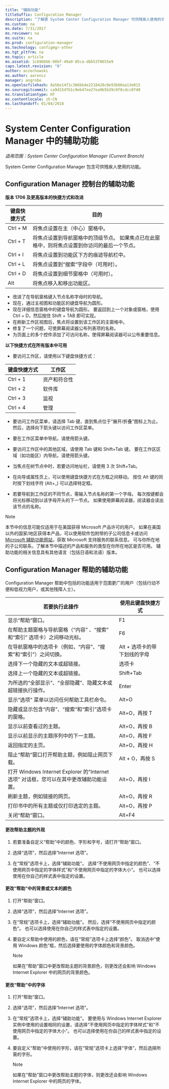 ```yaml
---
title: "辅助功能"
titleSuffix: Configuration Manager
description: "了解使 System Center Configuration Manager 可供残疾人使用的功能。"
ms.custom: na
ms.date: 7/31/2017
ms.reviewer: na
ms.suite: na
ms.prod: configuration-manager
ms.technology: configmgr-other
ms.tgt_pltfrm: na
ms.topic: article
ms.assetid: 1cb96666-98bf-49a9-85ca-dbb53f0655e9
caps.latest.revision: "6"
author: aczechowski
ms.author: aaroncz
manager: angrobe
ms.openlocfilehash: 8a56e14f1c366bb4e2218428c0e93b60aa13e015
ms.sourcegitcommit: ca9d15dfb1c9eb47ee27ea9b5b39c9f8cdcc0748
ms.translationtype: HT
ms.contentlocale: zh-CN
ms.lasthandoff: 01/04/2018
---
```

# <a name="accessibility-features-in-system-center-configuration-manager"></a>System Center Configuration Manager 中的辅助功能

*适用范围：System Center Configuration Manager (Current Branch)*


System Center Configuration Manager 包含可供残疾人使用的功能。


## <a name="bkmk_aconsole"></a>Configuration Manager 控制台的辅助功能  

**版本 1706 及更高版本的快捷方式和改进**

|键盘快捷方式|  目的|
|--------|--------|  
|Ctrl + M|将焦点设置在主（中心）窗格中。|
|Ctrl + T|将焦点设置到导航窗格中的顶级节点。 如果焦点已在此窗格中，则将焦点设置到你访问的最后一个节点。|
|Ctrl + I|将焦点设置到功能区下方的痕迹导航栏中。|
|Ctrl + L|将焦点设置到“搜索”字段中（可用时）。|
|Ctrl + D|将焦点设置到细节窗格中（可用时）。|
|Alt     |将焦点移入和移出功能区。|


- 改进了在导航窗格键入节点名称字母时的导航。
- 现在，通过主视图和功能区的键盘导航为圆形。
- 现在详细信息窗格中的键盘导航为圆形。 要返回到上一个对象或窗格，使用 Ctrl + D，然后按住 Shift + TAB 即可实现。
- 在刷新工作区视图后，焦点将设置到该工作区的主窗格中。
- 修复了一个问题，可使屏幕阅读器公布列表项的名称。
- 为页面上的多个控件添加了可访问名称，使得屏幕阅读器可以公布重要信息。


**以下快捷方式在所有版本中可用**

- 要访问工作区，请使用以下键盘快捷方式：  

|键盘快捷方式| 工作区|
|--------|--------|  
|Ctrl + 1| 资产和符合性|
|Ctrl + 2|  软件库|
|Ctrl + 3|  监视|
|Ctrl + 4|  管理|


-   要访问工作区菜单，请选择 Tab 键，直到焦点位于“展开/折叠”图标上为止。 然后，选择向下箭头键以访问工作区菜单。  

-   要在工作区菜单中导航，请使用箭头键。  

-   要访问工作区中的其他区域，请使用 Tab 键和 Shift+Tab 键。 要在工作区区域（如功能区）内导航，请使用箭头键。  

-   当焦点在树节点中时，若要访问地址栏，请使用 3 次 Shift+Tab。  

-   在向导或属性页上，可以使用键盘快捷方式在方框之间移动。 按住 Alt 键的同时按下划线字符 (Alt+_) 可以选择特定框。     

-  若要导航到工作区的不同节点，需输入节点名称的第一个字母。 每次按键都会将光标移动到以该字母开头的下一节点。 如果使用屏幕阅读器，阅读器会读出该节点的名称。

> [!NOTE]  
>  本节中的信息可能仅适用于在美国获得 Microsoft 产品许可的用户。 如果在美国以外的国家/地区获得本产品，可以使用软件包附带的子公司信息卡或访问 [Microsoft 辅助功能网站](http://go.microsoft.com/fwlink/?LinkId=8431)，获取 Microsoft 支持服务的联系信息。 可与你所在地的子公司联系，了解本节中描述的产品和服务的类型在你所在地区是否可用。 辅助功能的相关信息具有其他语言（包括日语和法语）版本。  

##  <a name="bkmk_ahelp"></a>Configuration Manager 帮助的辅助功能  
 Configuration Manager 帮助中包括的功能适用于范围更广的用户（包括行动不便和低视力用户，或其他残障人士）。  

|若要执行此操作|使用此键盘快捷方式|  
|----------------|--------------------------------|  
|显示“帮助”窗口。|F1|  
|在帮助主题窗格与导航窗格（“内容” 、“搜索” 和“索引”  选项卡）之间移动光标。|F6|  
|在导航窗格中的选项卡（例如，“内容”、“搜索”和“索引”）之间切换。|Alt + 选项卡的带下划线的字母|  
|选择下一个隐藏的文本或超链接。|选项卡|  
|选择上一个隐藏的文本或超链接。|Shift+Tab|  
|为所选的“全部显示”、“全部隐藏”、隐藏文本或超链接执行操作。|Enter|  
|显示“选项”  菜单以访问任何帮助工具栏命令。|Alt+O|  
|隐藏或显示包含“内容”、“搜索”和“索引”选项卡的窗格。|Alt+O，再按 T|  
|显示以前查看过的主题。|Alt+O，再按 B|  
|显示以前显示的主题序列中的下一主题。|Alt+O，再按 F|  
|返回指定的主页。|Alt+O，再按 H|  
|阻止“帮助”窗口打开帮助主题，例如阻止网页下载。|Alt + O，再按 S|  
|打开 Windows Internet Explorer 的“Internet 选项”  对话框，您可以在其中更改辅助功能设置。|Alt+O，再按 I|  
|刷新主题，例如链接的网页。|Alt+O，再按 R|  
|打印书中的所有主题或仅打印选定的主题。|Alt+O，再按 P|  
|关闭“帮助”窗口。|Alt+F4|  

#### <a name="to-change-the-appearance-of-a-help-topic"></a>更改帮助主题的外观  

1.  若要准备自定义“帮助”中的颜色、字形和字号，请打开“帮助”窗口。  

2.  选择“选项”，然后选择“Internet 选项”。  

3.  在“常规”选项卡上，选择“辅助功能”。 选择“不使用网页中指定的颜色”、“不使用网页中指定的字体样式”和“不使用网页中指定的字体大小”。 也可以选择使用在你自己的样式表中指定的设置。  

#### <a name="to-change-the-color-of-the-background-or-text-in-help"></a>更改“帮助”中的背景或文本的颜色  

1.  打开“帮助”窗口。  

2.  选择“选项”，然后选择“Internet 选项”。  

3.  在“常规”选项卡上，选择“辅助功能”。 然后，选择“不使用网页中指定的颜色”。 也可以选择使用在你自己的样式表中指定的设置。  

4.  要自定义帮助中使用的颜色，请在“常规”选项卡上选择“颜色”。 取消选中“使用 Windows 颜色”框，然后选择要使用的字体颜色和背景颜色。  

    > [!NOTE]  
    >  如果在“帮助”窗口中更改帮助主题的背景颜色，则更改还会影响 Windows Internet Explorer 中的网页的背景颜色。  

#### <a name="to-change-the-font-in-help"></a>更改“帮助”中的字体  

1.  打开“帮助”窗口。  

2.  选择“选项”，然后选择“Internet 选项”。  

3.  在“常规”选项卡上，选择“辅助功能”。 要使用与 Windows Internet Explorer 实例中使用的设置相同的设置，请选择“不使用网页中指定的字体样式”和“不使用网页中指定的字体大小”。 也可以选择使用在你自己的样式表中指定的设置。  

4.  要自定义“帮助”中使用的字形，请在“常规”选项卡上选择“字体”，然后选择所需的字形。  

    > [!NOTE]  
    >  如果在“帮助”窗口中更改帮助主题的字体，则更改还会影响 Windows Internet Explorer 中的网页的字体。  
